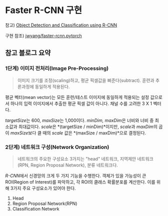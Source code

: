 # Faster R-CNN 구현

참고) [Object Detection and Classification using R-CNN](https://www.telesens.co/2018/03/11/object-detection-and-classification-using-r-cnns/)

구현 참조) [jwyang/faster-rcnn.pytorch](https://github.com/jwyang/faster-rcnn.pytorch)

## 참고 블로그 요약

### 1단계) 이미지 전처리(Image Pre-Processing)

> 이미지 크기를 조정(scaling)하고, 평균 픽셀값을 삐준다(subtract). 훈련과 추론과정에 동일하게 적용된다.

평균 벡터(mean vector)는 모든 훈련/테스트 이미지에 동일하게 적용되는 설정 값으로서 하나의 입력 이미지에서 추출한 평균 픽셀 값이 아니다. 채널 수를 고려한 3 X 1 벡터다.

*targetSize*는 600, *maxSize*는 1,000이다. *minDim, maxDim*은 너비와 너비 중 최소값과 최대값이다. *scale*은 *(targetSize / minDim)*이지만, *scale*과 *maxDim*의 곱이 *maxSize*보다 클 때의 *scale* 값은 *(maxSize / maxDim)*으로 결정된다.

### 2단계) 네트워크 구성(Network Organization)

> 네트워크의 주요한 구성요소 3가지는 "head" 네트워크, 지역제안 네트워크 (RPN, Region Proposal Network), 분류 네트워크다.

*R-CNN*에서 신경망의 크게 두 가지 기능을 수행한다. 객체가 있을 가능성이 큰 ROI(Region of Interest)를 파악하고, 각 ROI의 클래스 확률분포를 계산한다. 이를 위해 3가지 주요 구성요소가 있어야 한다.

1. Head
2. Region Proposal Network(RPN)
3. Classification Network

